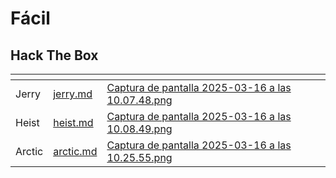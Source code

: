 # Fácil

## Hack The Box

<table data-view="cards"><thead><tr><th></th><th data-type="content-ref"></th><th data-hidden data-card-cover data-type="files"></th></tr></thead><tbody><tr><td>Jerry</td><td><a href="../../../writeups/hackthebox/jerry.md">jerry.md</a></td><td><a href="../../../.gitbook/assets/Captura de pantalla 2025-03-16 a las 10.07.48.png">Captura de pantalla 2025-03-16 a las 10.07.48.png</a></td></tr><tr><td>Heist</td><td><a href="../../../writeups/hackthebox/heist.md">heist.md</a></td><td><a href="../../../.gitbook/assets/Captura de pantalla 2025-03-16 a las 10.08.49.png">Captura de pantalla 2025-03-16 a las 10.08.49.png</a></td></tr><tr><td>Arctic</td><td><a href="../../../writeups/hackthebox/arctic.md">arctic.md</a></td><td><a href="../../../.gitbook/assets/Captura de pantalla 2025-03-16 a las 10.25.55.png">Captura de pantalla 2025-03-16 a las 10.25.55.png</a></td></tr></tbody></table>
